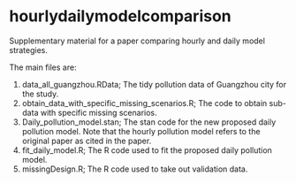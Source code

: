 # hourlydailymodelcomparison

Supplementary material for a paper comparing hourly and daily model strategies.

The main files are:
1. data_all_guangzhou.RData; The tidy pollution data of Guangzhou city for the study.
2. obtain_data_with_specific_missing_scenarios.R; The code to obtain sub-data with specific missing scenarios.
3. Daily_pollution_model.stan; The stan code for the new proposed daily pollution model. Note that the hourly pollution model refers to the original paper as cited in the paper.
4. fit_daily_model.R; The R code used to fit the proposed daily pollution model.
5. missingDesign.R; The R code used to take out validation data.

